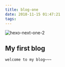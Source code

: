 ```yaml
---
title: blog-one
date: 2018-11-15 01:47:21
tags:
---
```



![hexo-next-one-2](https://hao-shushu.github.io/images/aa.jpg)
## My first blog
``` bash
welcome to my blog~~~
```